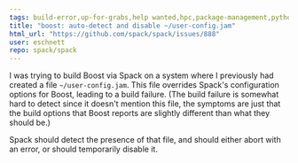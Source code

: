 ```yaml
---
tags: build-error,up-for-grabs,help wanted,hpc,package-management,python
title: "boost: auto-detect and disable ~/user-config.jam"
html_url: "https://github.com/spack/spack/issues/888"
user: eschnett
repo: spack/spack
---
```


I was trying to build Boost via Spack on a system where I previously had created a file `~/user-config.jam`. This file overrides Spack's configuration options for Boost, leading to a build failure. (The build failure is somewhat hard to detect since it doesn't mention this file, the symptoms are just that the build options that Boost reports are slightly different than what they should be.)

Spack should detect the presence of that file, and should either abort with an error, or should temporarily disable it.
